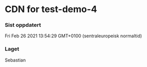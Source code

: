 
# CDN for test-demo-4

### Sist oppdatert 
Fri Feb 26 2021 13:54:29 GMT+0100 (sentraleuropeisk normaltid)
### Laget 
Sebastian

